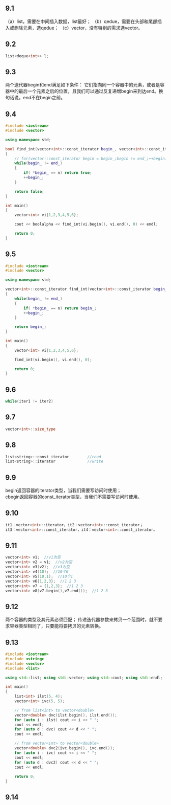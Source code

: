 ## 9.1
（a）list，需要在中间插入数据，list最好；
（b）qedue，需要在头部和尾部插入或删除元素，选qedue；
（c）vector，没有特别的需求选vector。

## 9.2
```cpp
list<deque<int>> l;
```

## 9.3
两个迭代器begin和end满足如下条件：
它们指向同一个容器中的元素，或者是容器中的最后一个元素之后的位置，且我们可以通过反复递增begin来到达end。换句话说，end不在begin之前。

## 9.4
```cpp
#include <iostream>
#include <vector>

using namespace std;

bool find_int(vector<int>::const_iterator begin_, vector<int>::const_iterator end_, int n)
{
	// for(vector::const_iterator begin = begin_;begin != end_;++begin)
	while(begin_ != end_)
	{
		if( *begin_ == n) return true;
		++begin_;
	}

	return false;
}

int main()
{
	vector<int> vi{1,2,3,4,5,6};

	cout << boolalpha << find_int(vi.begin(), vi.end(), 0) << endl;

	return 0;
}
```

## 9.5
```cpp
#include <iostream>
#include <vector>

using namespace std;

vector<int>::const_iterator find_int(vector<int>::const_iterator begin_, vector<int>::const_iterator end_, int n)
{
	while(begin_ != end_)
	{
		if( *begin_ == n) return begin_;
		++begin_;
	}

	return begin_;
}

int main()
{
	vector<int> vi{1,2,3,4,5,6};

	find_int(vi.begin(), vi.end(), 0);

	return 0;
}
```

## 9.6
```cpp
while(iter1 != iter2)
```

## 9.7
```cpp
vector<int>::size_type
```

## 9.8
```cpp
list<string>::const_iterator		//read
list<string>::iterator				//write
```

## 9.9
begin返回容器的iterator类型，当我们需要写访问时使用；  
cbegin返回容器的const_iterator类型，当我们不需要写访问时使用。  

## 9.10
```cpp
it1：vector<int>::iterator，it2：vector<int>::const_iterator；
it3：vector<int>::const_iterator，it4：vector<int>::const_iterator。
```

## 9.11
```cpp
vector<int> v1;  //v1为空
vector<int> v2 = v1;  //v2为空
vector<int> v3(v2);  //v3为空
vector<int> v4(10);  //10个0
vector<int> v5(10,1);  //10个1
vector<int> v6{1,2,3};  //1 2 3
vector<int> v7 = {1,2,3};  //1 2 3
vector<int> v8(v7.begin(),v7.end());  //1 2 3
```

## 9.12
两个容器的类型及其元素必须匹配；
传递迭代器参数来拷贝一个范围时，就不要求容器类型相同了，只要能将要拷贝的元素转换。

## 9.13
```cpp
#include <iostream>
#include <string>
#include <vector>
#include <list>

using std::list; using std::vector; using std::cout; using std::endl;

int main()
{
    list<int> ilst(5, 4);
    vector<int> ivc(5, 5);

    // from list<int> to vector<double>
    vector<double> dvc(ilst.begin(), ilst.end());
    for (auto i : ilst) cout << i << " ";
    cout << endl;
    for (auto d : dvc) cout << d << " ";
    cout << endl;

    // from vector<int> to vector<double>
    vector<double> dvc2(ivc.begin(), ivc.end());
    for (auto i : ivc) cout << i << " ";
    cout << endl;
    for (auto d : dvc2) cout << d << " ";
    cout << endl;
    
    return 0;
}
```

## 9.14
